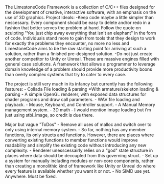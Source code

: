The LimestoneCode Framework is a collection of C/C++ files designed for the development of creative, interactive software, with an emphasis on the use of 3D graphics.
Project Ideals:
	-Keep code maybe a little simpler than nescessary. Every component should be easy to delete and/or redo in a fashion that better serves the problem at hand. Follow the quote on sculpting "You just chip away everything that isn't an elephant" in the form of code. Individuals stand more to gain from tools that they design to work for exactly the problems they encounter, no more no less and LimestoneCode aims to be the raw starting point for arriving at such a solution, rather than a finished pre-designed solution.
	-Do not just create another competitor to Unity or Unreal. These are massive engines filled with general case solutions. A framework that allows a programmer to leverage domain knowledge of a problem should provide more productivity boons than overly complex systems that try to cater to every case.

The project is still very much in its infancy but currently has the following features:
	- Collada File loading & parsing
	    *With armature/skeleton loading & parsing
	- A simple OpenGL renderer, with exposed data structures for shader programs and draw call parameters.
	- WAV file loading and playback.
	- Mouse, Keyboard, and Controller support.
	- A Manual Memory management system.
	- 3D math
	- I would mention image loading but i'm just using stbi_image, so credit is due there.

Major but vague "ToDos"
	- Remove all uses of malloc and switch over to only using internal memory system.
	- So far, nothing has any member functions, its only structs and functions.  However, there are places where converting existing functions to member functions would improve readability and simplify the existing code without introducing any new complexity.
	- Renderer unesscessairly relies on a "god" state structure in places where data should be decoupled from this governing struct.
	- Set up a system for manually including modules or non-core components, rather than creating a monolithic kind of framework like Unity or Unreal do where every feature is available whether you want it or not.
	- No SIMD use yet. Anywhere. Must be fixed.